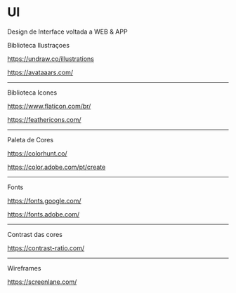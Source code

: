 # UI
Design de Interface voltada a WEB &amp; APP

Biblioteca Ilustraçoes

https://undraw.co/illustrations

https://avataaars.com/
____________________________________________________________________________________________________________________________________________________

Biblioteca Icones

https://www.flaticon.com/br/

https://feathericons.com/
_____________________________________________________________________________________________________________________________________________________

Paleta de Cores

https://colorhunt.co/

https://color.adobe.com/pt/create
_____________________________________________________________________________________________________________________________________________________

Fonts

https://fonts.google.com/

https://fonts.adobe.com/

_____________________________________________________________________________________________________________________________________________________
Contrast das cores

https://contrast-ratio.com/

_______________________________________________________________________________________________________________________________________________________
Wireframes

https://screenlane.com/

